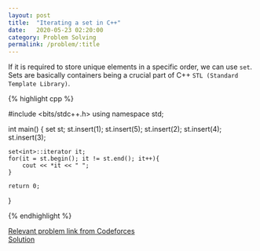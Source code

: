 ```yaml
---
layout: post
title:  "Iterating a set in C++"
date:   2020-05-23 02:20:00
category: Problem Solving
permalink: /problem/:title
---
```


If it is required to store unique elements in a specific order, we can use `set`. Sets are basically containers being a crucial part of C++ `STL (Standard Template Library)`.


{% highlight cpp %}

#include <bits/stdc++.h>
using namespace std;

int main() {
	set<int> st;
	st.insert(1);
	st.insert(5);
	st.insert(2);
	st.insert(4);
	st.insert(3);

	set<int>::iterator it;
	for(it = st.begin(); it != st.end(); it++){
		cout << *it << " ";
	}

	return 0;
}

{% endhighlight %}

[Relevant problem link from Codeforces](http://codeforces.com/contest/1355/problem/A)  
[Solution](https://gist.github.com/sajidhasan/d705d7341e7cd587bd10999a6420f7d0)
